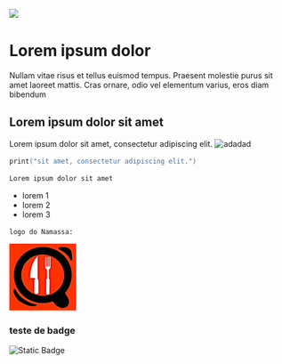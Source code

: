 ![](pastaGif/Namassa3.gif)

# Lorem ipsum dolor
Nullam vitae risus et tellus euismod tempus. Praesent molestie purus sit amet laoreet mattis. Cras ornare, odio vel elementum varius, eros diam bibendum
## Lorem ipsum dolor sit amet

Lorem ipsum dolor sit amet, consectetur adipiscing elit. ![adadad](Namassa.xcodeproj/project.xcworkspace/contents.xcworkspacedata)

```Swift
print("sit amet, consectetur adipiscing elit.")
```
```bash
Lorem ipsum dolor sit amet
```
- lorem 1
- lorem 2
- lorem 3
```bash
logo do Namassa:
```
![](NamassaUtils/Logo-2.jpg)
### teste de badge
![Static Badge](https://img.shields.io/badge/lorem_ipsun-black)
